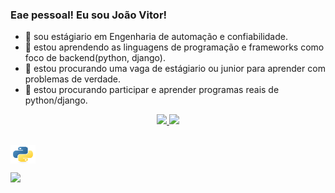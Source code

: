 ### Eae pessoal! Eu sou João Vitor!
- 🔭 sou estágiario em Engenharia de automação e confiabilidade.
- 🌱 estou aprendendo as linguagens de programação e frameworks como foco de backend(python, django).
- 👯 estou procurando uma vaga de estágiario ou junior para aprender com problemas de verdade.
- 🤔 estou procurando participar e aprender programas reais de python/django.

<div align="center">
<a href="https://github.com/JaoVSantos">
<img height="180em" src="https://github-readme-stats.vercel.app/api?username=JaoVSantos&show_icons=true&theme=chartreuse-dark&include_all_commits=true&count_private=true"/>
<img height="180em" src="https://github-readme-stats.vercel.app/api/top-langs/?username=JaoVSantos&layout=compact&langs_count=7&theme=chartreuse-dark"/>
</div>
  
  ##
 
<img align="center" alt="Rafa-Python" height="30" width="40" src="https://raw.githubusercontent.com/devicons/devicon/master/icons/python/python-original.svg">
 
 
<a href="http//www.linkedin.com/in/joãoviitorsantos" target="_blank"><img src="https://img.shields.io/badge/-LinkedIn-%230077B5?style=for-the-badge&logo=linkedin&logoColor=white" target="_blank"></a> 
